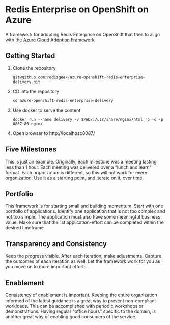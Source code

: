# Redis Enterprise on OpenShift on Azure
A framework for adopting Redis Enterprise on OpenShift that tries to align with the
[Azure Cloud Adoption Framework](https://docs.microsoft.com/en-us/azure/cloud-adoption-framework/)

## Getting Started

1.  Clone the repository
    ```
    git@github.com:redisgeek/azure-openshift-redis-enterprise-delivery.git
    ```
2.  CD into the repository
    ```
    cd azure-openshift-redis-enterprise-delivery
    ```
3.  Use docker to serve the content
    ```
    docker run --name delivery -v $PWD/:/usr/share/nginx/html:ro -d -p 8087:80 nginx
    ``` 
4.  Open browser to http://localhost:8087/

## Five Milestones

This is just an example.
Originally, each milestone was a meeting lasting less than 1 hour.
Each meeting was delivered over a "lunch and learn" format.
Each organization is different, so this will not work for every organization.
Use it as a starting point, and iterate on it, over time.

## Portfolio

This framework is for starting small and building momentum.
Start with one portfolio of applications.
Identify one application that is not too complex and not too simple.
The application must also have some meaningful business value.
Make sure that the 1st application-effort can be completed within the desired timeframe.

## Transparency and Consistency

Keep the progress visible.
After each iteration, make adjustments.
Capture the outcomes of each iteration as well.
Let the framework work for you as you move on to more important efforts.

## Enablement

Consistency of enablement is important.
Keeping the entire organization informed of the latest guidance
is a great way to prevent non-compliant workloads.
This can be accomplished with periodic workshops or demonstrations.
Having regular "office hours" specific to the domain, is another
great way of enabling good consumers of the service.
